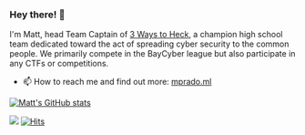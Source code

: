 ### Hey there! 👋                             

I'm Matt, head Team Captain of [3 Ways to Heck](https://github.com/3-Ways-to-Heck), a champion high school team dedicated toward the act of spreading cyber security to the common people. We primarily compete in the BayCyber league but also participate in any CTFs or competitions. 
- 📫 How to reach me and find out more: [mprado.ml](http://www.mprado.ml/)


[![Matt's GitHub stats](https://github-readme-stats.vercel.app/api?username=mapoztate&count_private=true&show_icons=true&theme=dark)](https://github.com/anuraghazra/github-readme-stats)

![](https://komarev.com/ghpvc/?username=mapoztate) [![Hits](https://hits.seeyoufarm.com/api/count/incr/badge.svg?url=https%3A%2F%2Fgithub.com%2Fmapoztate%2Fapcsa2020&count_bg=%2379C83D&title_bg=%23555555&icon=&icon_color=%23E7E7E7&title=views&edge_flat=false)](https://hits.seeyoufarm.com)

